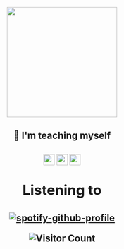 <p align="center">
<img height="250" width="250" src="https://media1.giphy.com/media/bcAXnpZhenJA5McqfL/giphy.gif?cid=ecf05e47jadh3wu638w3hhd4zgm9b2b4oz78rry756tmeiiw&ep=v1_gifs_related&rid=giphy.gif&ct=g">
</p>
  
<h2 align="center">🌱 I'm teaching myself<h2>
<p align="center">
<img height="25" width="25" src="https://cdn.simpleicons.org/html5">
<img height="25" width="25" src="https://cdn.simpleicons.org/javascript">
<img height="25" width="25" src="https://cdn.simpleicons.org/css3">
</p>

  
<p style="font-size: 1.5em;" align="center">Listening to</p>
<p align="center">
  <a href="https://spotify-github-profile.vercel.app/api/view?uid=31gpmec6uqnvnib33scjlcru4j44&redirect=true">
    <img src="https://spotify-github-profile.vercel.app/api/view?uid=31gpmec6uqnvnib33scjlcru4j44&cover_image=true&theme=default&show_offline=true&background_color=121212&interchange=false&bar_color=53b14f&bar_color_cover=true" alt="spotify-github-profile">
  </a>
</p>
  
<p align="center">
  <img src="https://profile-counter.glitch.me/{trinlol}/count.svg" alt="Visitor Count">
</p>
<!--
**trinlol/trinlol** is a ✨ _special_ ✨ repository because its `README.md` (this file) appears on your GitHub profile.

Here are some ideas to get you started:

- 🔭 I’m currently working on ...
- 🌱 I’m currently learning ...
- 👯 I’m looking to collaborate on ...
- 🤔 I’m looking for help with ...
- 💬 Ask me about ...
- 📫 How to reach me: ...
- 😄 Pronouns: ...
- ⚡ Fun fact: ...
-->

